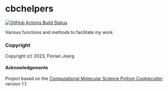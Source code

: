 cbchelpers
==============================
[//]: # (Badges)
[![GitHub Actions Build Status](https://github.com/REPLACE_WITH_OWNER_ACCOUNT/cbchelpers/workflows/CI/badge.svg)](https://github.com/REPLACE_WITH_OWNER_ACCOUNT/cbchelpers/actions?query=workflow%3ACI)

[//]: <[![codecov](https://codecov.io/gh/REPLACE_WITH_OWNER_ACCOUNT/cbchelpers/branch/main/graph/badge.svg)](https://codecov.io/gh/REPLACE_WITH_OWNER_ACCOUNT/cbchelpers/branch/main)>

Various functions and methods to facilitate my work

### Copyright

Copyright (c) 2023, Florian Joerg


#### Acknowledgements
 
Project based on the 
[Computational Molecular Science Python Cookiecutter](https://github.com/molssi/cookiecutter-cms) version 1.1.
